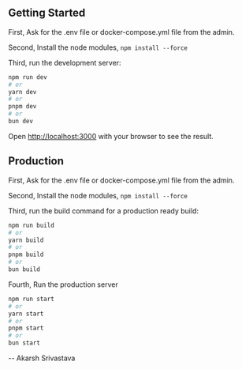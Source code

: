 ## Getting Started

First, Ask for the .env file or docker-compose.yml file from the admin.

Second, Install the node modules, 
```npm install --force```

Third, run the development server:

```bash
npm run dev
# or
yarn dev
# or
pnpm dev
# or
bun dev
```

Open [http://localhost:3000](http://localhost:3000) with your browser to see the result.

## Production

First, Ask for the .env file or docker-compose.yml file from the admin.

Second, Install the node modules, 
```npm install --force```

Third, run the build command for a production ready build:

```bash
npm run build
# or
yarn build
# or
pnpm build
# or
bun build
```

Fourth, Run the production server

```bash
npm run start
# or
yarn start
# or
pnpm start
# or
bun start
```



-- Akarsh Srivastava